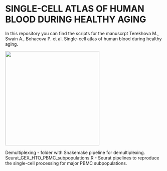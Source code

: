 # SINGLE-CELL ATLAS OF HUMAN BLOOD DURING HEALTHY AGING 

In this repository you can find the scripts for the manuscrpt Terekhova M., Swain A., Bohacova P. et al. Single-cell atlas of human blood during healthy aging.

<div id="left">

<img src="https://user-images.githubusercontent.com/55485726/209450705-139065bc-71ca-4055-90e8-a54c30a3b2a8.png" width="300" height="300">

</div>

<div id="right">

Demultiplexing - folder with Snakemake pipeline for demultiplexing.
Seurat_GEX_HTO_PBMC_subpopulations.R - Seurat pipelines to reproduce the single-cell processing for major PBMC subpopulations.

</div>
